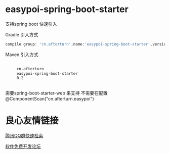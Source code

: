 # easypoi-spring-boot-starter
支持spring boot 快速引入

Gradle 引入方式
``` groovy
compile group: 'cn.afterturn',name:'easypoi-spring-boot-starter',version:'0.2'
```

Maven 引入方式
```xml
 
     cn.afterturn 
     easypoi-spring-boot-starter 
     0.2 
 

```

需要spring-boot-starter-web 来支持
不需要在配置@ComponentScan("cn.afterturn.easypoi")

 # 良心友情链接

[腾讯QQ群快速检索](http://u.720life.cn/s/8cf73f7c)

[软件免费开发论坛](http://u.720life.cn/s/bbb01dc0)